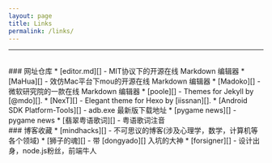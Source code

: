 ```yaml
---
layout: page
title: Links
permalink: /links/
---
```


***
<br/>
### 网址仓库
* [editor.md][] - MIT协议下的开源在线 Markdown 编辑器
* [MaHua][] - 效仿Mac平台下mou的开源在线 Markdown 编辑器
* [Madoko][] - 微软研究院的一款在线 Markdown 编辑器
* [poole][] - Themes for Jekyll by [@mdo][].
* [NexT][] - Elegant theme for Hexo by [iissnan][].
* [Android SDK Platform-Tools][] - adb.exe 最新版下载地址
* [pygame news][] - pygame news
* [翡翠粤语歌词][] - 粤语歌词注音


<br/>
### 博客收藏
* [mindhacks][] - 不可思议的博客(涉及心理学，数学，计算机等各个领域)
* [狮子的魂][] - 带 [dongyado][] 入坑的大神
* [forsigner][] - 设计出身，node.js粉丝，前端牛人


[mindhacks]: http://mindhacks.cn
[狮子的魂]: http://my.oschina.net/jcseg/blog/
[dongyado]: http://dongyado.com/
[forsigner]: http://forsigner.com/
[editor.md]: https://pandao.github.io/editor.md/
[MaHua]: http://mahua.jser.me/
[Madoko]: https://www.madoko.net/
[poole]: https://github.com/poole/poole
[@mdo]: https://github.com/mdo
[NexT]: https://github.com/iissnan/hexo-theme-next
[iissnan]: http://notes.iissnan.com/
[Android SDK Platform-Tools]:https://developer.android.google.cn/studio/releases/platform-tools.html
[pygame news]: http://www.pygame.org/news
[翡翠粤语歌词]: https://www.feitsui.com/lyrics_s/%E8%8A%B1%E8%A1%97%E7%9A%84%E6%B5%81%E6%98%9F-1348.html
